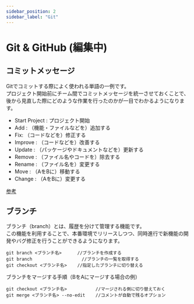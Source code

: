 ```yaml
---
sidebar_position: 2
sidebar_label: "Git"
---
```


# Git & GitHub (編集中)

## コミットメッセージ
Gitでコミットする際によく使われる単語の一例です。  
プロジェクト開始前にチーム間でコミットメッセージを統一させておくことで、後から見直した際にどのような作業を行ったのかが一目でわかるようになります。

- Start Project : プロジェクト開始
- Add : （機能・ファイルなどを）追加する 
- Fix:  （コードなどを）修正する 
- Improve : （コードなどを）改善する 
- Update : （パッケージやドキュメントなどを）更新する 
- Remove : （ファイル名やコードを）除去する 
- Rename : （ファイル名を）変更する 
- Move : （AをBに）移動する 
- Change : （AをBに）変更する

[参考](https://www.tam-tam.co.jp/tipsnote/program/post16686.html)

## ブランチ

ブランチ（branch）とは、履歴を分けて管理する機能です。  
この機能を利用することで、本番環境でリリースしつつ、同時進行で新機能の開発やバグ修正を行うことができるようになります。
```
git branch <ブランチ名>      //ブランチを作成する
git branch                   //ブランチの一覧を取得する
git checkout <ブランチ名>    //指定したブランチに切り替える
```
ブランチをマージする手順（BをAにマージする場合の例）
```
git checkout <ブランチ名>           //マージされる側に切り替えておく
git merge <ブランチ名> --no-edit    //コメントが自動で残るオプション
```